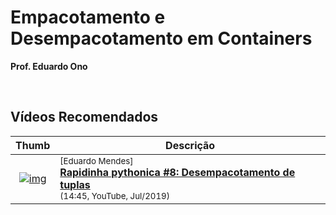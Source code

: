 
# Empacotamento e Desempacotamento em Containers

__Prof. Eduardo Ono__

&nbsp;

## Vídeos Recomendados

| Thumb | Descrição |
| :-: | --- |
| [![img](https://img.youtube.com/vi/FAoMykdLkNs/default.jpg)](https://www.youtube.com/watch?v=FAoMykdLkNs) | <sup>[Eduardo Mendes]</sup><br>[__Rapidinha pythonica #8: Desempacotamento de tuplas__](https://www.youtube.com/watch?v=FAoMykdLkNs)<br><sub>(14:45, YouTube, Jul/2019)</sub>

&nbsp;
